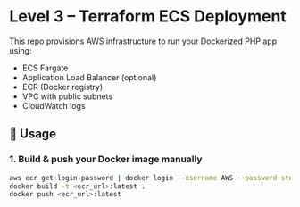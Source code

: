 # Level 3 – Terraform ECS Deployment

This repo provisions AWS infrastructure to run your Dockerized PHP app using:

- ECS Fargate
- Application Load Balancer (optional)
- ECR (Docker registry)
- VPC with public subnets
- CloudWatch logs

## 🚀 Usage

### 1. Build & push your Docker image manually

```bash
aws ecr get-login-password | docker login --username AWS --password-stdin <ecr_url>
docker build -t <ecr_url>:latest .
docker push <ecr_url>:latest
